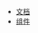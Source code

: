 <!--
 * @Author: your name
 * @Date: 2020-07-14 16:46:12
 * @LastEditTime: 2021-09-24 09:14:17
 * @LastEditors: Please set LastEditors
 * @Description: In User Settings Edit
 * @FilePath: /Documents/vue-magic-table/docs/_navbar.md
--> 
* [文档](zh-cn/docs)
* [组件](zh-cn/components)
